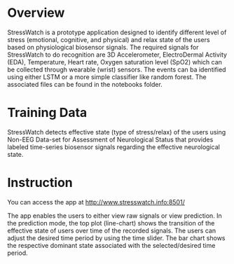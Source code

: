 # Overview
StressWatch is a prototype application designed to identify different level of stress (emotional, cognitive, and physical) and relax state of the users based on physiological biosensor signals. The required signals for StressWatch to do recognition are 3D Accelerometer, ElectroDermal Activity (EDA), Temperature, Heart rate, Oxygen saturation level (SpO2) which can be collected through wearable (wrist) sensors. The events can ba identified using either LSTM or a more simple classifier like random forest. The associated files can be found in the notebooks folder. 

# Training Data
StressWatch detects effective state (type of stress/relax) of the users using Non-EEG Data-set for Assessment of Neurological Status that provides labeled time-series biosensor signals regarding the effective neurological state. 

# Instruction
You can access the app at http://www.stresswatch.info:8501/

The app enables the users to either view raw signals or view prediction. In the prediction mode, the top plot (line-chart) shows the transition of the effective state of users over time of the recorded signals. 
The users can adjust the desired time period by using the time slider. The bar chart shows the respective dominant state associated with the selected/desired time period. 

